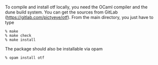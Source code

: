 To compile and install otf locally, you need the OCaml compiler and
the dune build system. You can get the sources from GitLab
(https://gitlab.com/pictyeye/otf). From the main directory, you just
have to type

    % make
    % make check
    % make install

The package should also be installable via opam

    % opam install otf

